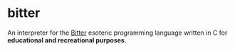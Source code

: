 # bitter

An interpreter for the [Bitter](https://esolangs.org/wiki/Bitter) esoteric
programming language written in C for **educational and recreational purposes**.
